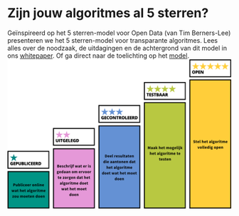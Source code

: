 # **Zijn jouw algoritmes al 5 sterren?**

Geïnspireerd op het 5 sterren-model voor Open Data (van Tim Berners-Lee) presenteren we het 5 sterren-model voor transparante algoritmes. Lees alles over de noodzaak, de uitdagingen en de achtergrond van dit model in ons [whitepaper](/whitepaper/). Of ga direct naar de toelichting op het [model](/model/).
![Het 5 sterren-model is gevisualiseerd als 5 oplopende tredes. De tredes zijn: gepubliceerd, uitgelegd, gecontroleerd, testbaar en open.](./img/5sterren-model.svg "Het 5 sterren-model")

